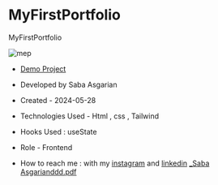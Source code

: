 # MyFirstPortfolio


MyFirstPortfolio







![mep](https://github.com/SabaAsgarian/MyFirstPortfolio/assets/166124662/f4b9993d-b25c-4025-8286-9e987498ef23)









- [Demo Project](https://sabaasgarian.github.io/MyFirstPortfolio/)

- Developed by Saba Asgarian

- Created - 2024-05-28

- Technologies Used - Html , css , Tailwind

- Hooks Used : useState 

- Role - Frontend

- How to reach me : with my [instagram](https://www.instagram.com/saba_asgarian_web?igsh=M2Z2dTU3cHFmeW1o&utm_source=qr) and [linkedin](https://www.linkedin.com/in/saba-asgarian-69161088?utm_source=share&utm_campaign=share_via&utm_content=profile&utm_medium=ios_app) 
[_Saba Asgarianddd.pdf](https://github.com/user-attachments/files/18799629/_Saba.Asgarianddd.pdf)
